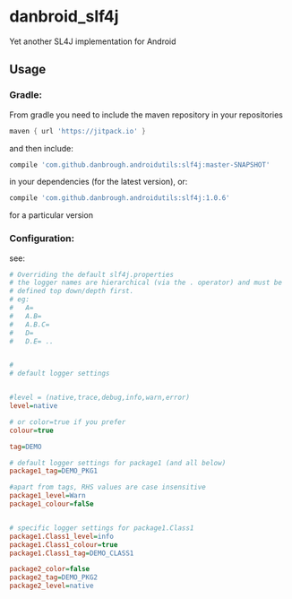 # danbroid_slf4j
Yet another SL4J implementation for Android

## Usage

### Gradle:
From gradle you need to include the maven repository 
 in your repositories
 
 
```gradle
maven { url 'https://jitpack.io' }
```


and then include:

```gradle
compile 'com.github.danbrough.androidutils:slf4j:master-SNAPSHOT'
```

in your dependencies (for the latest version), or:

```gradle
compile 'com.github.danbrough.androidutils:slf4j:1.0.6'
```

for a particular version

### Configuration:

see: 

```ini
# Overriding the default slf4j.properties
# the logger names are hierarchical (via the . operator) and must be
# defined top down/depth first.
# eg:
#   A=
#   A.B=
#   A.B.C=
#   D=
#   D.E= ..


#
# default logger settings


#level = (native,trace,debug,info,warn,error)
level=native

# or color=true if you prefer
colour=true

tag=DEMO

# default logger settings for package1 (and all below)
package1_tag=DEMO_PKG1

#apart from tags, RHS values are case insensitive
package1_level=Warn
package1_colour=falSe


# specific logger settings for package1.Class1
package1.Class1_level=info
package1.Class1_colour=true
package1.Class1_tag=DEMO_CLASS1

package2_color=false
package2_tag=DEMO_PKG2
package2_level=native
```

